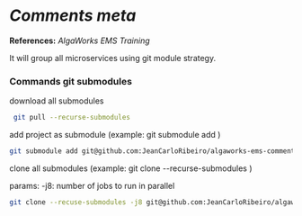 # **_Comments meta_**

**References:** _AlgaWorks EMS Training_


It will group all microservices using git module strategy.



### Commands git submodules
download all submodules
```bash
 git pull --recurse-submodules
```

add project as submodule (example: git submodule add <url> <path>)
```bash
git submodule add git@github.com:JeanCarloRibeiro/algaworks-ems-comments-comment-service.git microservices/comment-service
```

clone all submodules (example: git clone --recurse-submodules <url>)

params: -j8: number of jobs to run in parallel
```bash 
git clone --recuse-submodules -j8 git@github.com:JeanCarloRibeiro/algaworks-ems-comments-meta.git comments-meta
```